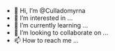 - 👋 Hi, I’m @Culladomyrna
- 👀 I’m interested in ...
- 🌱 I’m currently learning ...
- 💞️ I’m looking to collaborate on ...
- 📫 How to reach me ...

<!---
Culladomyrna/Culladomyrna is a ✨ special ✨ repository because its `README.md` (this file) appears on your GitHub profile.
You can click the Preview link to take a look at your changes.
--->
